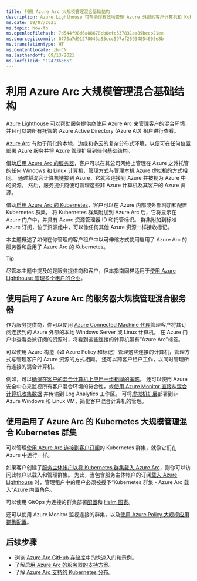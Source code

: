 ```yaml
---
title: 利用 Azure Arc 大规模管理混合基础结构
description: Azure Lighthouse 可帮助你有效地管理 Azure 外部的客户计算机和 Kubernetes 群集。
ms.date: 09/07/2021
ms.topic: how-to
ms.openlocfilehash: 7d544f98d6a88678cb8efc337831aa89becb21ee
ms.sourcegitcommit: 0770a7d91278043a83ccc597af25934854605e8b
ms.translationtype: HT
ms.contentlocale: zh-CN
ms.lasthandoff: 09/13/2021
ms.locfileid: "124736565"
---
```

# <a name="manage-hybrid-infrastructure-at-scale-with-azure-arc"></a>利用 Azure Arc 大规模管理混合基础结构

[Azure Lighthouse](../overview.md) 可以帮助服务提供商使用 Azure Arc 来管理客户的混合环境，并且可以跨所有托管的 Azure Active Directory (Azure AD) 租户进行查看。

[Azure Arc](../../azure-arc/overview.md) 有助于简化跨本地、边缘和多云的复杂分布式环境，以便可在任何位置部署 Azure 服务并将 Azure 管理扩展到任何基础结构。

借助[启用 Azure Arc 的服务器](../../azure-arc/servers/overview.md)，客户可以在其公司网络上管理在 Azure 之外托管的任何 Windows 和 Linux 计算机，管理方式与管理本机 Azure 虚拟机的方式相同。 通过将混合计算机链接到 Azure，它就会连接到 Azure 并被视为 Azure 中的资源。 然后，服务提供商便可管理这些非 Azure 计算机及其客户的 Azure 资源。

借助[启用 Azure Arc 的 Kubernetes](../../azure-arc/kubernetes/overview.md)，客户可以在 Azure 内部或外部附加和配置 Kubernetes 群集。 将 Kubernetes 群集附加到 Azure Arc 后，它将显示在 Azure 门户中，并具有 Azure 资源管理器 ID 和托管标识。 群集附加到标准 Azure 订阅，位于资源组中，可以像任何其他 Azure 资源一样接收标记。

本主题概述了如何在你管理的客户租户中以可伸缩方式使用启用了 Azure Arc 的服务器和启用了 Azure Arc 的 Kubernetes。

> [!TIP]
> 尽管本主题中提及的是服务提供商和客户，但本指南同样适用于[使用 Azure Lighthouse 管理多个租户的企业](../concepts/enterprise.md)。

## <a name="manage-hybrid-servers-at-scale-with-azure-arcenabled-servers"></a>使用启用了 Azure Arc 的服务器大规模管理混合服务器

作为服务提供商，你可以使用 [Azure Connected Machine 代理](../../azure-arc/servers/agent-overview.md)管理客户将其订阅连接到的 Azure 外部的本地 Windows Server 或 Linux 计算机。 在 Azure 门户中查看委派订阅的资源时，将看到这些连接的计算机带有“Azure Arc”标签。

可以使用 Azure 构造（如 Azure Policy 和标记）管理这些连接的计算机，管理方式与管理客户的 Azure 资源的方式相同。 还可以跨客户租户工作，以同时管理所有连接的混合计算机。

例如，可以[确保在客户的混合计算机上应用一组相同的策略](../../azure-arc/servers/learn/tutorial-assign-policy-portal.md)。 还可以使用 Azure 安全中心来监视所有客户混合环境的符合性，或[使用 Azure Monitor 直接从混合计算机收集数据](../../azure-arc/servers/learn/tutorial-enable-vm-insights.md) 并传输到 Log Analytics 工作区。 可将[虚拟机扩展](../../azure-arc/servers/manage-vm-extensions.md)部署到非 Azure Windows 和 Linux VM，简化客户混合计算机的管理。

## <a name="manage-hybrid-kubernetes-clusters-at-scale-with-azure-arcenabled-kubernetes"></a>使用启用了 Azure Arc 的 Kubernetes 大规模管理混合 Kubernetes 群集

可以管理[使用 Azure Arc 连接到客户订阅](../../azure-arc/kubernetes/quickstart-connect-cluster.md)的 Kubernetes 群集，就像它们在 Azure 中运行一样。

如果客户创建了[服务主体帐户以将 Kubernetes 群集载入 Azure Arc](../../azure-arc/kubernetes/create-onboarding-service-principal.md)，则你可以访问此帐户以载入和管理群集。 为此，当包含服务主体帐户的订阅[载入 Azure Lighthouse](onboard-customer.md) 时，管理租户中的用户必须被授予“Kubernetes 群集 - Azure Arc 载入”Azure 内置角色。

可以使用 GitOps 为连接的群集部署[配置](../../azure-arc/kubernetes/tutorial-use-gitops-connected-cluster.md)和 [Helm 图表](../../azure-arc/kubernetes/use-gitops-with-helm.md)。

还可以使用 Azure Monitor 监视连接的群集，以及[使用 Azure Policy 大规模应用群集配置](../../azure-arc/kubernetes/use-azure-policy.md)。

## <a name="next-steps"></a>后续步骤

- 浏览 [Azure Arc GitHub 存储库](https://github.com/microsoft/azure_arc)中的快速入门和示例。
- 了解[启用 Azure Arc 的服务器的支持方案](../../azure-arc/servers/overview.md#supported-cloud-operations)。
- 了解 [Azure Arc 支持的 Kubernetes 分布](../../azure-arc/kubernetes/overview.md#supported-kubernetes-distributions)。
